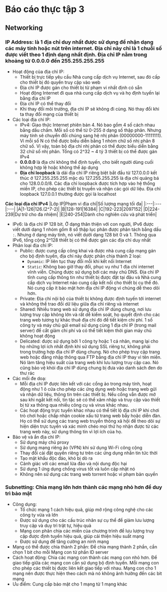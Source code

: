 # Báo cáo thực tập 3
## Networking
### IP Address: là 1 địa chỉ duy nhất được sử dụng để nhận dạng các máy tính hoặc nút trên internet. Địa chỉ này chỉ là 1 chuỗi số được viết theo 1 định dạng nhất định. Địa chỉ IP nằm trong khoảng từ 0.0.0.0 đến 255.255.255.255

- Hoạt động của địa chỉ IP:
  - Thiết bị trực tiếp yêu cầu Nhà cung cấp dịch vụ Internet, sau đó cấp cho thiết bị đó quyền truy cập vào web
  - Địa chỉ IP được gán cho thiết bị từ phạm vi nhất định có sẵn
  - Hoạt động Internet đi qua nhà cung cấp dịch vụ và họ định tuyến lại bằng địa chỉ IP
  - Địa chỉ IP có thể thay đổi
  - Khi thay đổi môi trường, địa chỉ IP sẽ không đi cùng. Nó thay đổi khi ta thay đổi mạng của thiết bị
- Các loại địa chỉ IP:
  - IPv4: Giao thức Internet phiên bản 4. Nó bao gồm 4 số cách nhau bằng dấu chấm. Mỗi số có thể từ 0-255 ở dạng số thập phân. Nhưng máy tính sẽ chuyển đổi chúng sang hệ nhị phân (00000000-11111111). Vì mỗi số N có thể được biểu diễn bằng 1 nhóm chữ số nhị phân 8 chữ số. Vì vậy, toàn bộ địa chỉ nhị phân có thể được biểu diễn bằng 32 chữ số nhị phân. Tổng có 2^32 ~ 4 tỷ 3 thiết bị có thể được gán IPv4
  - **0.0.0.0** là địa chỉ không thể định tuyến, cho biết người dùng cuối không hợp lệ hoặc không thể áp dụng
  - **Địa chỉ loopback** là dải địa chỉ IP riêng biệt bắt đầu từ 127.0.0.0 kết thúc ở 127.255.255.255 mặc dù 127.255.255.255 là địa chỉ quảng bá cho 128.0.0.0/8. Các địa chỉ loopback được tích hợp vào hệ thống miền IP, cho phép các thiết bị truyền và nhận các gói dữ liệu. Địa chỉ loopback 127.0.0.1 thường được gọi là localhost <p>
  
**Các loại địa chỉ IPv4**
|Lớp IP|Phạm vi địa chỉ|Số lượng mạng tối đa|
|:---|:---|:---|
|A|1-126|126.(2^7-2)|
|B|128-191|16384|
|C|192-223|2097152|
|D|224-239|Dự trữ cho đa nhiệm|
|E|240-254|Dành cho nghiên cứu và phát triển|

  - IPv6: là địa chỉ IP 128 bit. Ở dạng thân thiện với con người, IPv6 được viết dưới dạng 1 nhóm gồm 8 số thập lục phân được phân tách bằng dấu `:`. Nhưng ở dạng máy tính, nó viết dưới dạng 128 bit 0 và 1. Thông qua IPv6, tổng cộng 2^128 thiết bị có thể được gán các địa chỉ duy nhất
- Phân loại địa chỉ IP:
  - Public: được cung cấp công khai và được nhà cung cấp mạng gán cho bộ định tuyến, địa chỉ này được phân chia thành 2 loại:
    - `Dynamic`: IP liên tục thay đổi mỗi khi kết nối Internet
    - `Static`: Không bao giờ thay đổi, phục vụ như 1 địa chỉ internet vĩnh viễn. Chúng được sử dụng bới các máy chủ DNS. Địa chỉ IP tĩnh cung cấp thông tin như thiết bị được đặt tại đâu và Nhà cung cấp dịch vụ Internet nào cung cấp kết nối cho thiết bị cụ thể đó. Nó cung cấp ít bảo mật hơn địa chỉ IP động vì chúng dễ theo dõi hơn.
  - Private: Địa chỉ nội bộ của thiết bị không được định tuyến tới internet và không thể trao đổi dữ liệu giữa địa chỉ riêng và internet
  - Shared: Nhiều trang web sử dụng địa chỉ IP dùng chung, nơi lưu lượng truy cập không lớn và rất dễ kiểm soát, họ quyết định cho các trang web tương tự khác thuê địa chỉ đó để tiết kiệm chi phí. 1 số công ty và máy chủ gửi email sử dụng cùng 1 địa chỉ IP (trong mail server) để cắt giảm chi phí và có thể tiết kiệm thời gian máy chủ không hoạt động
  - Delicated: được sử dụng bởi 1 công ty hoặc 1 cá nhân, mang lại cho họ những lợi ích nhất định khi sử dụng SSL riêng tư, không phải trong trường hợp địa chỉ IP dùng chung. Nó cho phép truy cập trang web hoặc đăng nhập thông qua FTP bằng địa chỉ IP thay vì tên miền. Nó làm tăng hiệu suất của trang web khi lưu lượng truy cập cao. Nó cũng bảo vệ khỏi địa chỉ IP dùng chung bị đưa vào danh sách đen do thư rác
- Các mối đe doạ:
  - Mỗi địa chỉ IP được liên kết với các cổng ảo trong máy tính, hoạt động như 1 ô cửa cho phép các ứng dụng web hoặc trang web gửi và nhận dữ liệu, thông tin trên các thiết bị. Nếu cổng vẫn được mở sau khi ngắt kết nối, tin tặc sẽ có thể xâm nhập và truy cập vào thiết bị từ xa thông qua nhiều công cụ và virus khác nhau.
  - Các hoạt động trực tuyến khác nhau có thể tiết lộ địa chỉ IP khi chơi trò chơi hoặc chấp nhận cookie xấu từ trang web bẫy hoặc diễn đàn. Họ có thể sử dụng các trang web truyền thông xã hội để theo dõi sự hiện diện trực tuyến và xác minh chéo mọi thứ họ nhận được từ các trang web này, sử dụng thông tin vì lợi ích của họ.
- Bảo vệ và ẩn địa chỉ IP:
  - Sử dụng máy chủ proxy
  - Sử dụng mạng riêng ảo (VPN) khi sử dụng Wi-Fi công cộng
  - Thay đổi cài đặt quyền riêng tư trên các ứng dụng nhắn tin tức thời
  - Tạo mật khẩu độc đáo, khó bị dò ra
  - Cảnh giác với các email lừa đảo và nội dung độc hại
  - Sử dụng 1 ứng dụng chống virus tốt và luôn cập nhật nó
  - Không nên sử dụng các trang web torrent hoặc vi phạm bản quyền
 
### Subnetting: Chia mạng lớn hơn thành các mạng nhỏ hơn để duy trì bảo mật
- Công dụng:
  - Tổ chức mạng 1 cách hiệu quả, giúp mở rộng công nghệ cho các công ty vừa và lớn
  - Được sử dụng cho các cấu trúc nhân sự cụ thể để giảm lưu lượng truy cập và duy trì trật tự, hiệu quả
  - Mạng con phân chia các miền của chương trình để lưu lượng truy cập được định tuyến hiệu quả, giúp cải thiện hiệu suất mạng
  - Được sử dụng để tăng cường an ninh mạng
- Mạng có thể được chia thành 2 phần: Để chia mạng thành 2 phần, cần chọn 1 bit cho mỗi Mạng con từ phần ID server
- Cách hoạt động: Chia các mạng con thành các mạng con nhỏ hơn. Để giao tiếp giữa các mạng con cần sử dụng bộ định tuyến. Mỗi mạng con cho phép các thiết bị được liên kết giao tiếp với nhau. Mạng con cho 1 mạng nên được thực hiện theo cách mà nó không ảnh hưởng đến các bit mạng
- Ưu điểm: Cung cấp bảo mật cho 1 mạng từ 1 mạng khác

